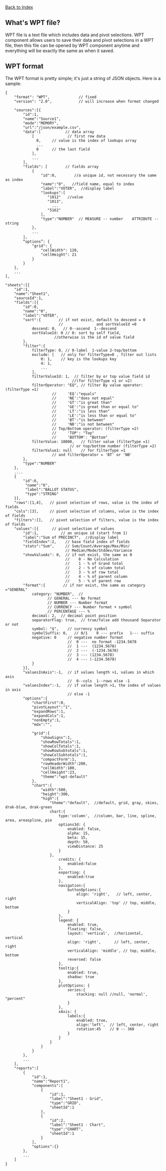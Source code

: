 [Back to Index](./index.md)

## What's WPT file?

WPT file is a text file which includes data and pivot selections. WPT component 
allows users to save their data and pivot selections in a WPT file, then this file
can be opened by WPT component anytime and everything will be exactly the same as
when it saved.

## WPT format

The WPT format is pretty simple; it's just a string of JSON objects. Here is a sample:

    {
        "format": "WPT",             // fixed
        "version": "2.0",            // will increase when format changed
        
        "sources":[{
            "id":1,
            "name":"Source1",
            "mode":"MEMORY",
            "url":"/json/example.csv",
            "data":[           // data array
                [               // first row data
                  0,     // value is the index of lookups array
                  ...
                  0      // the last field
                ],
                ...
            ],
            "fields": [        // fields array
                {
                    "id":0,        //a unique id, not necessary the same as index
                    "name":"0",   //field name, equal to index
                    "label":"VOTER",  //display label
                    "lookups":[
                       "1012"   //value
                       "1013",
                         ...
                       "5162"
                    ],
                    "type":"NUMBER"  // MEASURE -- number    ATTRIBUTE -- string
                },
                ...
            ]，
            “options”: {
                "grid": {
                    "cellWidth": 120,
                    "cellHeight": 21
                }
            }
        },
        ...
    ],
        
    "sheets":[{
        "id":1,
        "name":"Sheet1",
        "sourceId":1,
        "fields":[{
            "id":0,
            "name":"0",
            "label":"VOTER",
            "sort":{        // if not exist, default to descend = 0
                            //               and sortValueId =0
                descend: 0,   // 0--ascend  1--descend
                sortValueId: 0 // 0: sort by self field,
                          //otherwise is the id of value field
            },
            "filter":{
                filterType: 0, // 0-label  1-value 2-top/bottom
                exclude: [   // only for filterType=0 , filter out lists
                    0: 1,    // key is the lookups key  
                    4: 1,
                    ...
                ],
                filterValueId: 1,  // filter by or top value field id
                                  //(for filterType =1 or =2)
                filterOperator: "EQ", // filter By value operator: (filterType =1)
                         //     'EQ':"equals"
                         //     'NE':"does not equal"
                         //     'GT':"is great than"
                         //     'GE':"is great than or equal to"
                         //     'LT':"is less than"
                         //     'LE':"is less than or equal to"
                         //     'BT':"is between"
                         //     'NB':"is not between"
                         // Top/Bottom operator: (filterType =2)
                         //     'TOP': "Top"
                         //     'BOTTOM': "Bottom"  
                filterValue: 10000,   // filter value (filterType =1)
                                 // or top/bottom number (filterType =2)
                filterValue1: null    // for filterType =1
                         // and filterOperator = 'BT' or 'NB'
            },
            "type":"NUMBER"
        },
        ....
        {
            "id":6,
             "name":"6",
             "label":"BALLOT STATUS",
             "type":"STRING"
        }],
        "rows":[1,4],   // pivot selection of rows, value is the index of fields
        "cols":[3],     // pivot selection of columns, value is the index of fields
        "filters":[],   // pivot selection of filters, value is the index of fields
        "values":[{      // pivot selection of values
            "id":1,          // an unique id (start from 1)
            "label":"Sum of PRECINCT",  //display label
            "fieldIndex":2,    // base field index of fields
            "stats":"Sum",     // Sum/Count/Average/Max/Min/
                               // Median/Mode/Stddev/Variance
            "showValueAs": 0,  // if not exist, the same as 0
                               //    0 - No Calculation
                               //    1 - % of Grand total
                               //    2 - % of column total
                               //    3 - % of row total
                               //    4 - % of parent column
                               //    5 - % of parent row
            "format":{        // if nor exist, the same as category ="GENERAL"
                category: "NUMBER",  //
                       // GENERAL --- No format
                       // NUMBER --- Number format
                       // CURRENCY --- Number format + symbol
                       // PERCENTAGE --- %
                decimal: 2,  // decimal point position    
                separatorFlag: true,  // true/false add thousand Separator or not  
                symbol: "$",    // currency symbol
                symbolSuffix: 0,   // 0/1    0 --- prefix   1--- suffix
                negative: 0     // negative number format
                                //  0 ---  no format -1234.5678
                                //  1 ---  (1234.5678)
                                //  2 ---  (-1234.5678)
                                //  3 --- (1234.5678)
                                //  4 --- (-1234.5678)
                }
            }],
            "valuesInAxis":-1,  // if values length >1, values in which axis
                                //  0--cols  1--rows else -1
            "valuesIndex":-1,   // if value length >1, the index of values in axis
                                // else -1
            "options":{
                "chartFirst":0,
                "pivotLayout":"1",
                "expandRows":1,
                "expandCols":1,
                "nonEmpty":1,
                "mdx":"",
                
                "grid":{
                    "showSigns":1,
                    "showRowTotals":1,
                    "showColTotals":1,
                    "showRowSubtotals":1,
                    "showColSubtotals":1,
                    "compactForm":1,
                    "rowHeaderWidth":200,
                    "cellWidth":100,
                    "cellHeight":23,
                    "theme":"wpt-default"
                },  
                "chart":{
                    "width":500,
                    "height":300,
                    "high":{
                        "theme":"default",  //default, grid, gray, skies, drak-blue, drak-green
                        chart:{
                            type:'column',  //column, bar, line, spline, area, areaspline, pie
                            options3d: {
                                enabled: false,
                                alpha: 15,
                                beta: 15,
                                depth: 50,
                                viewDistance: 25
                            }
                        },
                            credits: {
                                enabled:false
                            },
                            exporting: {
                                enabled:true
                            },
                            navigation:{
                                buttonOptions:{
                                    align: 'right',   // left, center, right
                                    verticalAlign: 'top' // top, middle, bottom
                                }
                            },
                            legend: {
                                enabled: true,
                                floating: false,
                                layout: 'vertical',  //horizontal, vertical
                                align: 'right',      // left, center, right
                                verticalAlign: 'middle', // top, middle, bottom
                                reversed: false
                            },
                            tooltip:{
                                enabled: true,
                                shadow: true
                            },
                            plotOptions: {
                                series:{
                                    stacking: null //null, 'normal', "percent"
                                }
                            },
                            xAxis: {
                                labels:{
                                    enabled: true,
                                    align:'left',  // left, center, right
                                    rotation:45    // 0 -- 360
                                }
                            }
                        }
                    }
                }
            },
            ...
        ],
        "reports":[
            {
                "id":1,
                "name":"Report1",
                "components":[
                    {
                        "id":1,
                        "label":"Sheet1 - Grid",
                        "type":"GRID",
                        "sheetId":1
                    },
                    {
                        "id":2,
                        "label":"Sheet1 - Chart",
                        "type":"CHART",
                        "sheetId":1
                    }
                ],
                "options":{}
            },
            ...
        ]
    }
